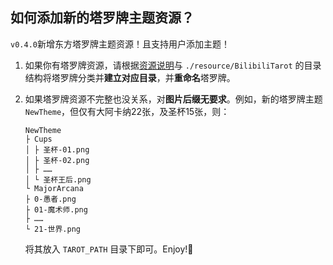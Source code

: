 ## 如何添加新的塔罗牌主题资源？

`v0.4.0`新增东方塔罗牌主题资源！且支持用户添加主题！

1. 如果你有塔罗牌资源，请根据[资源说明](./README.md#资源说明)与 `./resource/BilibiliTarot` 的目录结构将塔罗牌分类并**建立对应目录**，并**重命名**塔罗牌。

2. 如果塔罗牌资源不完整也没关系，对**图片后缀无要求**。例如，新的塔罗牌主题 `NewTheme`，但仅有大阿卡纳22张，及圣杯15张，则：

	```
	NewTheme
	├ Cups
	│ ├ 圣杯-01.png
	│ ├ 圣杯-02.png
	│ ├ ……
	│ └ 圣杯王后.png
	└ MajorArcana
	├ 0-愚者.png
	├ 01-魔术师.png
	├ ……
	└ 21-世界.png
	```

	将其放入 `TAROT_PATH` 目录下即可。Enjoy!🥳